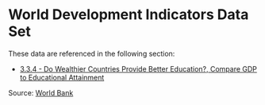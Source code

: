 World Development Indicators Data Set
=====================================

These data are referenced in the following section:

- [3.3.4 - Do Wealthier Countries Provide Better Education?, Compare GDP to Educational Attainment](https://courses.thinkful.com/data-001v2/project/3.3.4)

Source: [World Bank](http://data.worldbank.org/topic/economy-and-growth)
